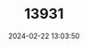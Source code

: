---
title: "13931"
category: "Murexia rothschildi"
draft: false
date: 2024-02-22 13:03:50
languages:
  French: ["Rat Marsupial Rayé"]
  English: ["Broad-striped Dasyure"]
---